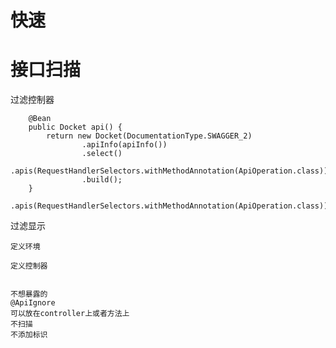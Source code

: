 
# 快速


# 接口扫描


过滤控制器

```
	@Bean
	public Docket api() {
		return new Docket(DocumentationType.SWAGGER_2)
				.apiInfo(apiInfo())
				.select()
				.apis(RequestHandlerSelectors.withMethodAnnotation(ApiOperation.class))
				.build();
	}
```

    .apis(RequestHandlerSelectors.withMethodAnnotation(ApiOperation.class))


过滤显示

    
    定义环境 
    
    定义控制器
    
    
    不想暴露的
    @ApiIgnore
    可以放在controller上或者方法上
    不扫描
    不添加标识


# 